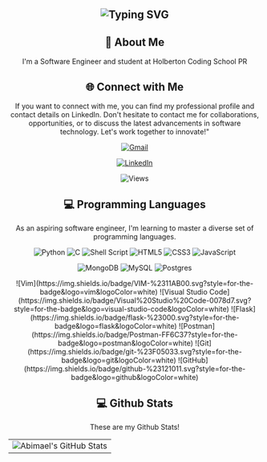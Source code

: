 <div align="center">
<h2><img src="https://readme-typing-svg.herokuapp.com?font=Jetbrains+mono&size=40&duration=3000&color=33FF33&center=true&vCenter=true&width=435&lines=Hey,+I'm+Abimael!;Welcome...;to+my+Github!;" alt="Typing SVG"/></h2>
</div>

<div align="center">
    <h2>🚀 About Me</h2>
    <p>I'm a Software Engineer and student at Holberton Coding School PR</p>
</div>

<div align="center">
<h2 align="center" class="section-heading">🌐 Connect with Me</h2>
<p> If you want to connect with me, you can find my professional profile and contact details on LinkedIn. Don't hesitate to contact me for collaborations, opportunities, or to discuss the latest advancements in software technology. Let's work together to innovate!" </p>

[![Gmail](https://img.shields.io/badge/Gmail-D14836?style=for-the-badge&logo=gmail&logoColor=white)](mailto:abimaelperezvega26@gmail.com)
<!--[![Resume](https://img.shields.io/badge/RESUME-important?style=for-the-badge)](./Jhonatan_Rivera.pdf)-->
[![LinkedIn](https://img.shields.io/badge/linkedin-%230077B5.svg?style=for-the-badge&logo=linkedin&logoColor=white)](https://www.linkedin.com/in/abimael-perez-vega-8870b6320/)

![Views](https://komarev.com/ghpvc/?username=AbimaelPerezVega&style=for-the-badge)
</div>

<!--<div align="center">
  <h2>🚀 Github Commits</h2>
    <p>This section showcases my daily activity and the repositories I'm actively contributing to. Each commit marks progress or improvements in ongoing projects, demonstrating my dedication to continuous growth and teamwork. Explore the commit messages for a glimpse into my recent work!</p>
    
![Snake animation](https://raw.githubusercontent.com/jhonaRiver/jhonaRiver/output/github-contribution-grid-snake-dark.svg)

</div>-->

<div align="center">
<h2 align="center" class="section-heading">💻 Programming Languages</h2>
<p> As an aspiring software engineer, I'm learning to master a diverse set of programming languages.</p>

![Python](https://img.shields.io/badge/python-3670A0?style=for-the-badge&logo=python&logoColor=ffdd54)
![C](https://img.shields.io/badge/c-%2300599C.svg?style=for-the-badge&logo=c&logoColor=white)
![Shell Script](https://img.shields.io/badge/shell_script-%23121011.svg?style=for-the-badge&logo=gnu-bash&logoColor=white)
![HTML5](https://img.shields.io/badge/html5-%23E34F26.svg?style=for-the-badge&logo=html5&logoColor=white)
![CSS3](https://img.shields.io/badge/css3-%231572B6.svg?style=for-the-badge&logo=css3&logoColor=white)
![JavaScript](https://img.shields.io/badge/javascript-%23323330.svg?style=for-the-badge&logo=javascript&logoColor=%23F7DF1E)
<!--![Markdown](https://img.shields.io/badge/markdown-%23000000.svg?style=for-the-badge&logo=markdown&logoColor=white)-->
![MongoDB](https://img.shields.io/badge/MongoDB-%234ea94b.svg?style=for-the-badge&logo=mongodb&logoColor=white)
![MySQL](https://img.shields.io/badge/mysql-%2300f.svg?style=for-the-badge&logo=mysql&logoColor=white)
![Postgres](https://img.shields.io/badge/postgres-%23316192.svg?style=for-the-badge&logo=postgresql&logoColor=white)
</div>

<!--<div align="center">
<h2 align="center" class="section-heading">☁️ Cloud Technologies</h2>
<p>In the dynamic realm of cloud computing, I am learning to leverage leading cloud platforms and technologies to architect, deploy, and manage scalable, highly available, and fault-tolerant systems. Here's a glance at the cloud technologies I am currently learning:</p>
  <img src="https://img.shields.io/badge/AWS-FF9900?style=for-the-badge&logo=amazonaws&logoColor=white" alt="AWS" />
  <img src="https://img.shields.io/badge/Salesforce-00A1E0?style=for-the-badge&logo=salesforce&logoColor=white" alt="Salesforce"/>
</div>-->

<!--<div align="center">
<h2 align="center" class="section-heading">🔧 Frameworks</h2>
<p>Frameworks are the backbone of my development process, providing the structure and tools necessary for building scalable, efficient applications. My expertise spans a broad spectrum of frameworks, each chosen for its ability to facilitate rapid development and deliver robust functionality</p>
  <img src="https://img.shields.io/badge/Svelte-FF3E00?style=for-the-badge&logo=svelte&logoColor=white" alt="Svelte"/>
  <img src="https://img.shields.io/badge/Flutter-02569B?style=for-the-badge&logo=flutter&logoColor=white" alt="Flutter"/>
-->
<div align="center">
![Vim](https://img.shields.io/badge/VIM-%2311AB00.svg?style=for-the-badge&logo=vim&logoColor=white)
![Visual Studio Code](https://img.shields.io/badge/Visual%20Studio%20Code-0078d7.svg?style=for-the-badge&logo=visual-studio-code&logoColor=white)
![Flask](https://img.shields.io/badge/flask-%23000.svg?style=for-the-badge&logo=flask&logoColor=white)
![Postman](https://img.shields.io/badge/Postman-FF6C37?style=for-the-badge&logo=postman&logoColor=white)
![Git](https://img.shields.io/badge/git-%23F05033.svg?style=for-the-badge&logo=git&logoColor=white)
![GitHub](https://img.shields.io/badge/github-%23121011.svg?style=for-the-badge&logo=github&logoColor=white)
</div>

<div align="center">
<h2 align="center" class="section-heading"> 💻 Github Stats</h2>
<p>These are my Github Stats!</p>
 <table align="center" width="100%" height="100%" >
    <tr>
       <td><img style="border: none;" src="https://github-profile-summary-cards.vercel.app/api/cards/profile-details?username=AbimaelPerezVega&theme=github_dark" alt="Abimael's GitHub Stats"/></td>
    </tr>
 </table>

 <table align="center" width="100%" height="100%" >
    <tr>
        <td><img style="border: none;" src="https://github-profile-summary-cards.vercel.app/api/cards/stats?username=AbimaelPerezVega&theme=github_dark" alt="Abimael's GitHub Stats"/></td>
        <td><img style="border: none;" src="https://github-profile-summary-cards.vercel.app/api/cards/productive-time?username=AbimaelPerezVega&theme=github_dark&utcOffset=10" alt="Abimael's GitHub Stats"/>
        <td><img style="border: none;" src="https://github-profile-summary-cards.vercel.app/api/cards/repos-per-language?username=AbimaelPerezVega&theme=github_dark" alt="Abimael's GitHub Stats"/></td>
        <td><img style="border: none;" src="https://github-profile-summary-cards.vercel.app/api/cards/most-commit-language?username=AbimaelPerezVega&theme=github_dark" alt="Abimael's GitHub Stats"/></td>
    </tr>
 </table>
</div>